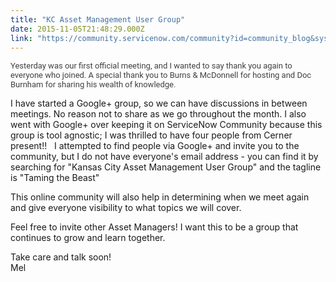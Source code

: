 ```yaml
---
title: "KC Asset Management User Group"
date: 2015-11-05T21:48:29.000Z
link: "https://community.servicenow.com/community?id=community_blog&sys_id=ad6eeeaddbd0dbc01dcaf3231f961957"
---
```

<p class="Ct" style="color: #404040; font-family: Roboto, arial, sans-serif; font-size: 13px;">Yesterday was our first official meeting, and I wanted to say thank you again to everyone who joined. A special thank you to Burns &amp; McDonnell for hosting and Doc Burnham for sharing his wealth of knowledge.</p><p></p><p>I have started a Google+ group, so we can have discussions in between meetings. No reason not to share as we go throughout the month. I also went with Google+ over keeping it on ServiceNow Community because this group is tool agnostic; I was thrilled to have four people from Cerner present!!   I attempted to find people via Google+ and invite you to the community, but I do not have everyone's email address - you can find it by searching for "Kansas City Asset Management User Group" and the tagline is "Taming the Beast" <span __jive_emoticon_name="happy" __jive_macro_name="emoticon" class="jive_emote jive_macro" data-renderedposition="128_1024_16_16" src="/8.0.1.35b65d4/images/emoticons/happy.png"></span></p><p></p><p>This online community will also help in determining when we meet again and give everyone visibility to what topics we will cover.</p><p></p><p>Feel free to invite other Asset Managers! I want this to be a group that continues to grow and learn together.</p><p></p><p>Take care and talk soon!<br/>Mel</p>